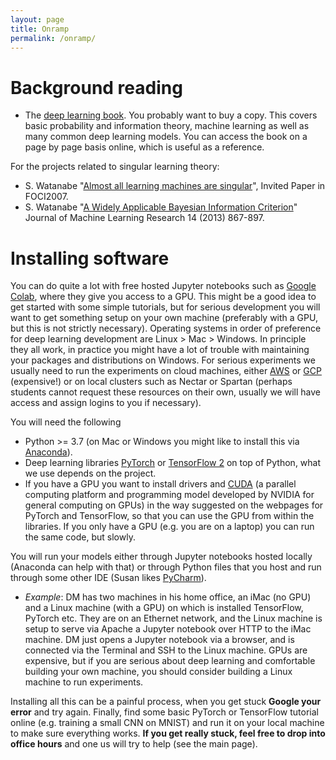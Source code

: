 ```yaml
---
layout: page
title: Onramp
permalink: /onramp/
---
```


# Background reading

  * The [deep learning book](https://www.deeplearningbook.org/). You probably want to buy a copy. This covers basic probability and information theory, machine learning as well as many common deep learning models. You can access the book on a page by page basis online, which is useful as a reference.
  
For the projects related to singular learning theory:

  * S. Watanabe "[Almost all learning machines are singular](http://watanabe-www.math.dis.titech.ac.jp/users/swatanab/foci2007.pdf)", Invited Paper in FOCI2007.
  * S. Watanabe "[A Widely Applicable Bayesian Information Criterion](http://www.jmlr.org/papers/volume14/watanabe13a/watanabe13a.pdf)" Journal of Machine Learning Research 14 (2013) 867-897.
  
# Installing software

You can do quite a lot with free hosted Jupyter notebooks such as [Google Colab](https://colab.research.google.com/), where they give you access to a GPU. This might be a good idea to get started with some simple tutorials, but for serious development you will want to get something setup on your own machine (preferably with a GPU, but this is not strictly necessary). Operating systems in order of preference for deep learning development are Linux > Mac > Windows. In principle they all work, in practice you might have a lot of trouble with maintaining your packages and distributions on Windows. For serious experiments we usually need to run the experiments on cloud machines, either [AWS](https://aws.amazon.com/) or [GCP](https://cloud.google.com/) (expensive!) or on local clusters such as Nectar or Spartan (perhaps students cannot request these resources on their own, usually we will have access and assign logins to you if necessary).

You will need the following

  * Python >= 3.7 (on Mac or Windows you might like to install this via [Anaconda](https://www.anaconda.com/distribution/)).
  * Deep learning libraries [PyTorch](https://pytorch.org/get-started/locally/) or [TensorFlow 2](https://www.tensorflow.org/install) on top of Python, what we use depends on the project.
  * If you have a GPU you want to install drivers and [CUDA](https://developer.nvidia.com/cuda-zone) (a parallel computing platform and programming model developed by NVIDIA for general computing on GPUs) in the way suggested on the webpages for PyTorch and TensorFlow, so that you can use the GPU from within the libraries. If you only have a GPU (e.g. you are on a laptop) you can run the same code, but slowly.

You will run your models either through Jupyter notebooks hosted locally (Anaconda can help with that) or through Python files that you host and run through some other IDE (Susan likes [PyCharm](https://www.jetbrains.com/pycharm/)).

  * *Example*: DM has two machines in his home office, an iMac (no GPU) and a Linux machine (with a GPU) on which is installed TensorFlow, PyTorch etc. They are on an Ethernet network, and the Linux machine is setup to serve via Apache a Jupyter notebook over HTTP to the iMac machine. DM just opens a Jupyter notebook via a browser, and is connected via the Terminal and SSH to the Linux machine. GPUs are expensive, but if you are serious about deep learning and comfortable building your own machine, you should consider building a Linux machine to run experiments.

Installing all this can be a painful process, when you get stuck **Google your error** and try again. Finally, find some basic PyTorch or TensorFlow tutorial online (e.g. training a small CNN on MNIST) and run it on your local machine to make sure everything works. **If you get really stuck, feel free to drop into office hours** and one us will try to help (see the main page).
